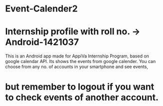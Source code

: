 # Event-Calender2
# Internship profile with roll no. -> Android-1421037

This is an Android app made for AppiVa Internship Program, based on google calendar API.
Its shows the events from google calender. You can choose from any no. of accounts in your smartphone and see events, 
# but remember to logout if you want to check events of another account.
